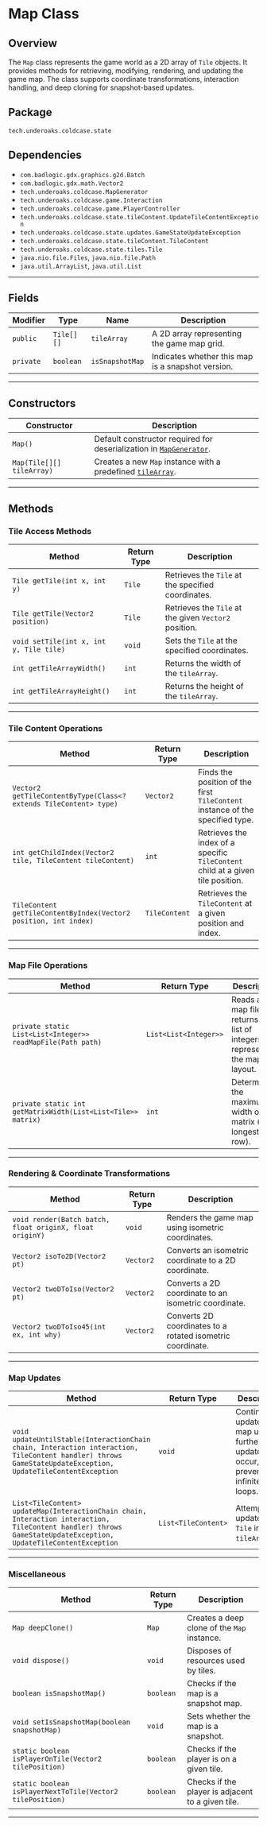 # Map Class

## Overview

The `Map` class represents the game world as a 2D array of `Tile` objects. It provides methods for retrieving,
modifying, rendering, and updating the game map. The class supports coordinate transformations, interaction handling,
and deep cloning for snapshot-based updates.

## Package

`tech.underoaks.coldcase.state`

## Dependencies

- `com.badlogic.gdx.graphics.g2d.Batch`
- `com.badlogic.gdx.math.Vector2`
- `tech.underoaks.coldcase.MapGenerator`
- `tech.underoaks.coldcase.game.Interaction`
- `tech.underoaks.coldcase.game.PlayerController`
- `tech.underoaks.coldcase.state.tileContent.UpdateTileContentException`
- `tech.underoaks.coldcase.state.updates.GameStateUpdateException`
- `tech.underoaks.coldcase.state.tileContent.TileContent`
- `tech.underoaks.coldcase.state.tiles.Tile`
- `java.nio.file.Files`, `java.nio.file.Path`
- `java.util.ArrayList`, `java.util.List`

---

## Fields

| Modifier  | Type       | Name            | Description                                       |
|-----------|------------|-----------------|---------------------------------------------------|
| `public`  | `Tile[][]` | `tileArray`     | A 2D array representing the game map grid.        |
| `private` | `boolean`  | `isSnapshotMap` | Indicates whether this map is a snapshot version. |

---

## Constructors

| Constructor               | Description                                                                                         |
|---------------------------|-----------------------------------------------------------------------------------------------------|
| `Map()`                   | Default constructor required for deserialization in [`MapGenerator`](Deserialization.md).           |
| `Map(Tile[][] tileArray)` | Creates a new `Map` instance with a predefined [`tileArray`](TileArray.md).                         |

---

## Methods

### **Tile Access Methods**

| Method                                  | Return Type | Description                                           |
|-----------------------------------------|-------------|-------------------------------------------------------|
| `Tile getTile(int x, int y)`            | `Tile`      | Retrieves the `Tile` at the specified coordinates.    |
| `Tile getTile(Vector2 position)`        | `Tile`      | Retrieves the `Tile` at the given `Vector2` position. |
| `void setTile(int x, int y, Tile tile)` | `void`      | Sets the `Tile` at the specified coordinates.         |
| `int getTileArrayWidth()`               | `int`       | Returns the width of the `tileArray`.                 |
| `int getTileArrayHeight()`              | `int`       | Returns the height of the `tileArray`.                |

---

### **Tile Content Operations**

| Method                                                            | Return Type   | Description                                                                     |
|-------------------------------------------------------------------|---------------|---------------------------------------------------------------------------------|
| `Vector2 getTileContentByType(Class<? extends TileContent> type)` | `Vector2`     | Finds the position of the first `TileContent` instance of the specified type.   |
| `int getChildIndex(Vector2 tile, TileContent tileContent)`        | `int`         | Retrieves the index of a specific `TileContent` child at a given tile position. |
| `TileContent getTileContentByIndex(Vector2 position, int index)`  | `TileContent` | Retrieves the `TileContent` at a given position and index.                      |

---

### **Map File Operations**

| Method                                                       | Return Type           | Description                                                                     |
|--------------------------------------------------------------|-----------------------|---------------------------------------------------------------------------------|
| `private static List<List<Integer>> readMapFile(Path path)`  | `List<List<Integer>>` | Reads a map file and returns a 2D list of integers representing the map layout. |
| `private static int getMatrixWidth(List<List<Tile>> matrix)` | `int`                 | Determines the maximum width of a matrix (the longest row).                     |

---

### **Rendering & Coordinate Transformations**

| Method                                                   | Return Type | Description                                                |
|----------------------------------------------------------|-------------|------------------------------------------------------------|
| `void render(Batch batch, float originX, float originY)` | `void`      | Renders the game map using isometric coordinates.          |
| `Vector2 isoTo2D(Vector2 pt)`                            | `Vector2`   | Converts an isometric coordinate to a 2D coordinate.       |
| `Vector2 twoDToIso(Vector2 pt)`                          | `Vector2`   | Converts a 2D coordinate to an isometric coordinate.       |
| `Vector2 twoDToIso45(int ex, int why)`                   | `Vector2`   | Converts 2D coordinates to a rotated isometric coordinate. |

---

### **Map Updates**

| Method                                                                                                                                                          | Return Type         | Description                                                                             |
|-----------------------------------------------------------------------------------------------------------------------------------------------------------------|---------------------|-----------------------------------------------------------------------------------------|
| `void updateUntilStable(InteractionChain chain, Interaction interaction, TileContent handler) throws GameStateUpdateException, UpdateTileContentException`      | `void`              | Continuously updates the map until no further updates occur, preventing infinite loops. |
| `List<TileContent> updateMap(InteractionChain chain, Interaction interaction, TileContent handler) throws GameStateUpdateException, UpdateTileContentException` | `List<TileContent>` | Attempts to update each `Tile` in the `tileArray`.                                      |

---

### **Miscellaneous**

| Method                                                    | Return Type | Description                                       |
|-----------------------------------------------------------|-------------|---------------------------------------------------|
| `Map deepClone()`                                         | `Map`       | Creates a deep clone of the `Map` instance.       |
| `void dispose()`                                          | `void`      | Disposes of resources used by tiles.              |
| `boolean isSnapshotMap()`                                 | `boolean`   | Checks if the map is a snapshot map.              |
| `void setIsSnapshotMap(boolean snapshotMap)`              | `void`      | Sets whether the map is a snapshot.               |
| `static boolean isPlayerOnTile(Vector2 tilePosition)`     | `boolean`   | Checks if the player is on a given tile.          |
| `static boolean isPlayerNextToTile(Vector2 tilePosition)` | `boolean`   | Checks if the player is adjacent to a given tile. |

---